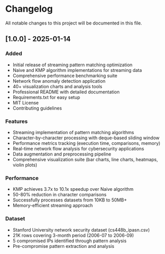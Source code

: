 # Changelog

All notable changes to this project will be documented in this file.

## [1.0.0] - 2025-01-14

### Added
- Initial release of streaming pattern matching optimization
- Naive and KMP algorithm implementations for streaming data
- Comprehensive performance benchmarking suite
- Network flow anomaly detection application
- 40+ visualization charts and analysis tools
- Professional README with detailed documentation
- Requirements.txt for easy setup
- MIT License
- Contributing guidelines

### Features
- Streaming implementation of pattern matching algorithms
- Character-by-character processing with deque-based sliding window
- Performance metrics tracking (execution time, comparisons, memory)
- Real-time network flow analysis for cybersecurity applications
- Data augmentation and preprocessing pipeline
- Comprehensive visualization suite (bar charts, line charts, heatmaps, violin plots)

### Performance
- KMP achieves 3.7x to 10.1x speedup over Naive algorithm
- 50-80% reduction in character comparisons
- Successfully processes datasets from 10KB to 50MB+
- Memory-efficient streaming approach

### Dataset
- Stanford University network security dataset (cs448b_ipasn.csv)
- 21K rows covering 3-month period (2006-07 to 2006-09)
- 5 compromised IPs identified through pattern analysis
- Pre-compromise pattern extraction and analysis 